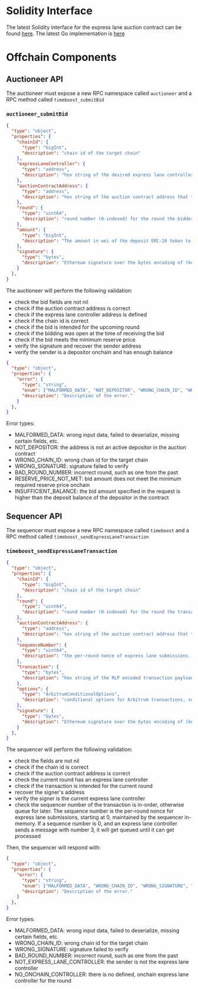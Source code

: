 # Solidity Interface

The latest Solidity interface for the express lane auction contract can be found [here](https://github.com/OffchainLabs/nitro-contracts/pull/214/files). The latest Go implementation is [here](https://github.com/OffchainLabs/nitro/compare/express-lane-timeboost?expand=1)

# Offchain Components

## Auctioneer API

The auctioneer must expose a new RPC namespace called `auctioneer` and a RPC method called `timeboost_submitBid`

### `auctioneer_submitBid`

```json
{
  "type": "object",
  "properties": {
    "chainId": {
      "type": "bigInt",
      "description": "chain id of the target chain"
    },
    "expressLaneController": {
      "type": "address",
      "description": "hex string of the desired express lane controller address, 0x-prefixed"
    },
    "auctionContractAddress": {
      "type": "address",
      "description": "hex string of the auction contract address that the bid corresponds to, 0x-prefixed"
    },
    "round": {
      "type": "uint64",
      "description": "round number (0-indexed) for the round the bidder wants to become the controller of"
    },
    "amount": {
      "type": "bigInt",
      "description": "The amount in wei of the deposit ERC-20 token to bid"
    },
    "signature": {
      "type": "bytes",
      "description": "Ethereum signature over the bytes encoding of (keccak256(TIMEBOOST_BID), padTo32Bytes(chainId), auctionContractAddress, uint64ToBytes(round), padTo32Bytes(amount), expressLaneController), formatted according to EIP-191 or EIP-712 for clarity"
    }
  },
}
```

The auctioneer will perform the following validation:

- check the bid fields are not nil
- check if the auction contract address is correct
- check if the express lane controller address is defined
- check if the chain id is correct
- check if the bid is intended for the upcoming round
- check if the bidding was open at the time of receiving the bid
- check if the bid meets the minimum reserve price
- verify the signature and recover the sender address
- verify the sender is a depositor onchain and has enough balance

```json
{
  "type": "object",
  "properties": {
    "error": {
      "type": "string",
      "enum": ["MALFORMED_DATA", "NOT_DEPOSITOR", "WRONG_CHAIN_ID", "WRONG_SIGNATURE", "BAD_ROUND_NUMBER", "INSUFFICIENT_BALANCE", "RESERVE_PRICE_NOT_MET"],
      "description": "Description of the error."
    }
  },
}
```

Error types:

- MALFORMED_DATA: wrong input data, failed to deserialize, missing certain fields, etc.
- NOT_DEPOSITOR: the address is not an active depositor in the auction contract
- WRONG_CHAIN_ID: wrong chain id for the target chain
- WRONG_SIGNATURE: signature failed to verify
- BAD_ROUND_NUMBER: incorrect round, such as one from the past
- RESERVE_PRICE_NOT_MET: bid amount does not meet the minimum required reserve price onchain
- INSUFFICIENT_BALANCE: the bid amount specified in the request is higher than the deposit balance of the depositor in the contract

## Sequencer API

The sequencer must expose a new RPC namespace called `timeboost` and a RPC method called `timeboost_sendExpressLaneTransaction`

### `timeboost_sendExpressLaneTransaction`

```json
{
  "type": "object",
  "properties": {
    "chainId": {
      "type": "bigInt",
      "description": "chain id of the target chain"
    },
    "round": {
      "type": "uint64",
      "description": "round number (0-indexed) for the round the transaction is submitted for"
    },
    "auctionContractAddress": {
      "type": "address",
      "description": "hex string of the auction contract address that the bid corresponds to"
    },
    "sequenceNumber": {
      "type": "uint64",
      "description": "the per-round nonce of express lane submissions. Each submission to the express lane during a round increases this sequence number by one, and if submissions are received out of order, the sequencer will queue them for processing in order. This is reset to 0 at each round"
    },
    "transaction": {
      "type": "bytes",
      "description": "hex string of the RLP encoded transaction payload that submitter wishes to be sequenced through the express lane"
    },
    "options": {
      "type": "ArbitrumConditionalOptions",
      "description": "conditional options for Arbitrum transactions, supported by normal sequencer endpoint https://github.com/OffchainLabs/go-ethereum/blob/48de2030c7a6fa8689bc0a0212ebca2a0c73e3ad/arbitrum_types/txoptions.go#L71"
    },
    "signature": {
      "type": "bytes",
      "description": "Ethereum signature over the bytes encoding of (keccak256(TIMEBOOST_BID), padTo32Bytes(chainId), auctionContractAddress, uint64ToBytes(round), uint64ToBytes(sequenceNumber), transaction)"
    }
  },
}
```

The sequencer will perform the following validation:
- check the fields are not nil
- check if the chain id is correct
- check if the auction contract address is correct
- check the current round has an express lane controller
- check if the transaction is intended for the current round
- recover the signer's address
- verify the signer is the current express lane controller
- check the sequencer number of the transaction is in-order, otherwise queue for later. The sequence number is the per-round nonce for express lane submissions, starting at 0, maintained by the sequencer in-memory. If a sequence number is 0, and an express lane controller sends a message with number 3, it will get queued until it can get processed

Then, the sequencer will respond with:

```json
{
  "type": "object",
  "properties": {
    "error": {
      "type": "string",
      "enum": ["MALFORMED_DATA", "WRONG_CHAIN_ID", "WRONG_SIGNATURE", "BAD_ROUND_NUMBER", "NOT_EXPRESS_LANE_CONTROLLER", "NO_ONCHAIN_CONTROLLER"],
      "description": "Description of the error."
    }
  },
}
```

Error types:

- MALFORMED_DATA: wrong input data, failed to deserialize, missing certain fields, etc.
- WRONG_CHAIN_ID: wrong chain id for the target chain
- WRONG_SIGNATURE: signature failed to verify
- BAD_ROUND_NUMBER: incorrect round, such as one from the past
- NOT_EXPRESS_LANE_CONTROLLER: the sender is not the express lane controller
- NO_ONCHAIN_CONTROLLER: there is no defined, onchain express lane controller for the round